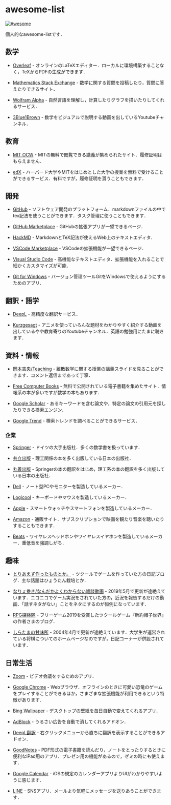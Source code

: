 # awesome-list

[![Awesome](https://cdn.rawgit.com/sindresorhus/awesome/d7305f38d29fed78fa85652e3a63e154dd8e8829/media/badge.svg)](https://github.com/sindresorhus/awesome)

個人的なawesome-listです．

## 数学

- [Overleaf](https://ja.overleaf.com/) - オンラインのLaTeXエディター．ローカルに環境構築することなく，TeXからPDFの生成ができます．

- [Mathematics Stack Exchange](https://math.stackexchange.com/) - 数学に関する質問を投稿したり，質問に答えたりできるサイト．

- [Wolfram Alpha](https://www.wolframalpha.com/) - 自然言語を理解し，計算したりグラフを描いたりしてくれるサービス．

- [3Blue1Brown](https://www.youtube.com/c/3blue1brown) - 数学をビジュアルで説明する動画を出しているYoutubeチャンネル．

## 教育

- [MIT OCW](https://ocw.mit.edu/) - MITの無料で閲覧できる講義が集められたサイト．履修証明はもらえません．

- [edX](https://www.edx.org/) - ハーバード大学やMITをはじめとした大学の授業を無料で受けることができるサービス．有料ですが，履修証明を貰うこともできます．

## 開発

- [GitHub](https://github.co.jp/) - ソフトウェア開発のプラットフォーム．markdownファイルの中でtex記法を使うことができます．タスク管理に使うこともできます．

- [GitHub Marketplace](https://github.com/marketplace) - GitHubの拡張アプリが一望できるページ．

- [HackMD](https://hackmd.io/) - MarkdownとTeX記法が使えるWeb上のテキストエディタ．

- [VSCode Marketplace](https://marketplace.visualstudio.com/vscode) - VSCodeの拡張機能が一望できるページ．

- [Visual Studio Code](https://azure.microsoft.com/ja-jp/products/visual-studio-code/) - 高機能なテキストエディタ．拡張機能を入れることで細かくカスタマイズが可能．

- [Git for Windows](https://gitforwindows.org/) - バージョン管理ツールGitをWindowsで使えるようにするためのアプリ．

## 翻訳・語学
- [DeepL](https://www.deepl.com/translator) - 高精度な翻訳サービス．

- [Kurzgesagt](https://www.youtube.com/c/inanutshell) - アニメを使っていろんな題材をわかりやすく紹介する動画を出しているやや教育寄りのYoutubeチャンネル．英語の勉強用にたまに聴きます．

## 資料・情報

- [岡本吉央/Teaching](http://dopal.cs.uec.ac.jp/okamotoy/lect/) - 離散数学に関する授業の講義スライドを見ることができます．コメント返信まであって丁寧．

- [Free Computer Books](https://freecomputerbooks.com/) - 無料で公開されている電子書籍を集めたサイト．情報系の本が多いですが数学の本もあります．

- [Google Scholar](https://scholar.google.co.jp/schhp?hl=ja) - あるキーワードを含む論文や，特定の論文の引用元を探したりできる検索エンジン．

- [Google Trend](https://trends.google.co.jp/trends/?geo=JP) - 検索トレンドを調べることができるサービス．

### 企業

- [Springer](https://www.springer.com/jp/) - ドイツの大手出版社．多くの数学書を扱っています．

- [共立出版](https://www.kyoritsu-pub.co.jp/) - 理工関係の本を多く出版している日本の出版社．

- [丸善出版](https://www.maruzen-publishing.co.jp/) - Springerの本の翻訳をはじめ，理工系の本の翻訳を多く出版している日本の出版社．

- [Dell](https://www.dell.com/ja-jp) - ノート型PCやモニターを製造しているメーカー．

- [Logicool](https://www.logicool.co.jp/ja-jp) - キーボードやマウスを製造しているメーカー．

- [Apple](https://www.apple.com/jp/) - スマートウォッチやスマートフォンを製造しているメーカー．

- [Amazon](https://www.amazon.co.jp/) - 通販サイト．サブスクリプションで映画を観たり音楽を聴いたりすることもできます．

- [Beats](https://www.beatsbydre.com/jp) - ワイヤレスヘッドホンやワイヤレスイヤホンを製造しているメーカー．重低音を強調しがち．

## 趣味

- [とりあえず作ったものとか。](http://para.blog14.fc2.com/) - ツクールでゲームを作っていた方の日記ブログ．主な話題はひょうたん栽培とか．

- [なりょ巻き/なんだかよくわからない雑談動画](https://www.nicovideo.jp/series/12303?ref=pc_watch_description_series) - 2019年5月で更新が途絶えています．ニコニコでゲーム実況をされていた方の，近況を報告するだけの動画．「話すネタがない」ことをネタにするのが恒例になっています．

- [RPG探検隊](https://rpgex.sakura.ne.jp/home/) - フリーゲーム2019を受賞したツクールゲーム『新約帽子世界』の作者さまのブログ．

- [しらたまの甘味所](http://www5e.biglobe.ne.jp/~siratama/frame/index.html) - 2004年4月で更新が途絶えています．大学生が運営されている将棋についてのホームページなのですが，日記コーナーが併設されています．

## 日常生活

- [Zoom](https://zoom.us/) - ビデオ会議をするためのアプリ．

- [Google Chrome](https://www.google.com/intl/ja_jp/chrome/) - Webブラウザ．オフラインのときに可愛い恐竜のゲームをプレイすることができるほか，さまざまな拡張機能が利用できるという特徴があります．

- [Bing Wallpaper](https://www.microsoft.com/ja-jp/bing/bing-wallpaper) - デスクトップの壁紙を毎日自動で変えてくれるアプリ．

- [AdBlock](https://chrome.google.com/webstore/detail/adblock-%E2%80%94-best-ad-blocker/gighmmpiobklfepjocnamgkkbiglidom) - うるさい広告を自動で消してくれるアドオン．

- [DeepL翻訳](https://chrome.google.com/webstore/detail/deepl-translate-reading-w/cofdbpoegempjloogbagkncekinflcnj/) - 右クリックメニューから直ちに翻訳を表示することができるアドオン．

- [GoodNotes](https://apps.apple.com/jp/app/goodnotes-5/id1444383602) - PDF形式の電子書籍を読んだり，ノートをとったりするときに便利なiPad用のアプリ．プレゼン用の機能があるので，ゼミの時にも使えます．

- [Google Calendar](https://calendar.google.com/calendar/) - iOSの規定のカレンダーアプリよりUIがわかりやすいように感じます．

- [LINE](https://line.me/ja/) - SNSアプリ．メールより気軽にメッセージを送りあうことができます．
